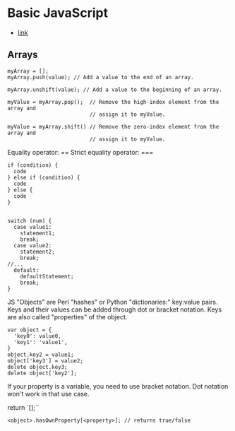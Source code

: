 # Basic JavaScript

- [link][]

[link]: https://www.freecodecamp.org/learn/javascript-algorithms-and-data-structures/#basic-javascript


## Arrays

```
myArray = [];
myArray.push(value); // Add a value to the end of an array.

myArray.unshift(value); // Add a value to the beginning of an array.

myValue = myArray.pop();  // Remove the high-index element from the array and
                          // assign it to myValue.

myValue = myArray.shift() // Remove the zero-index element from the array and
                          // assign it to myValue.
```

Equality operator: ==
Strict equality operator: ===

```
if (condition) {
  code
} else if (condition) {
  code
} else {
  code
}


switch (num) {
  case value1:
    statement1;
    break;
  case value2:
    statement2;
    break;
//...
  default:
    defaultStatement;
    break;
}
```

JS "Objects" are Perl "hashes" or Python "dictionaries:" key:value pairs. Keys
and their values can be added through dot or bracket notation. Keys are also
called "properties" of the object.

```
var object = {
  'key0': value0,
  'key1': 'value1',
}
object.key2 = value1;
object['key3'] = value2;
delete object.key3;
delete object['key2'];
```

If your property is a variable, you need to use bracket notation. Dot notation
won't work in that use case.

return `<object>[<property>];``

`<object>.hasOwnProperty[<property>]; // returns true/false`
